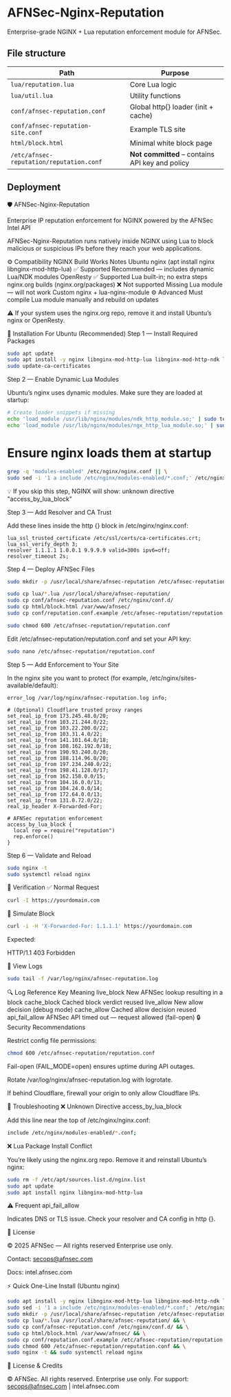 # AFNSec-Nginx-Reputation

Enterprise-grade NGINX + Lua reputation enforcement module for AFNSec.

## File structure

| Path | Purpose |
|------|----------|
| `lua/reputation.lua` | Core Lua logic |
| `lua/util.lua` | Utility functions |
| `conf/afnsec-reputation.conf` | Global http{} loader (init + cache) |
| `conf/afnsec-reputation-site.conf` | Example TLS site |
| `html/block.html` | Minimal white block page |
| `/etc/afnsec-reputation/reputation.conf` | **Not committed** – contains API key and policy |

## Deployment

🛡️ AFNSec-Nginx-Reputation

Enterprise IP reputation enforcement for NGINX powered by the AFNSec Intel API

AFNSec-Nginx-Reputation runs natively inside NGINX using Lua to block malicious or suspicious IPs before they reach your web applications.

⚙️ Compatibility
NGINX Build	Works	Notes
Ubuntu nginx (apt install nginx libnginx-mod-http-lua)	✅ Supported	Recommended — includes dynamic Lua/NDK modules
OpenResty	✅ Supported	Lua built-in; no extra steps
nginx.org builds (nginx.org/packages)	❌ Not supported	Missing Lua module — will not work
Custom nginx + lua-nginx-module	⚙️ Advanced	Must compile Lua module manually and rebuild on updates

⚠️ If your system uses the nginx.org repo, remove it and install Ubuntu’s nginx or OpenResty.

🧩 Installation
For Ubuntu (Recommended)
Step 1 — Install Required Packages
```bash
sudo apt update
sudo apt install -y nginx libnginx-mod-http-lua libnginx-mod-http-ndk lua-cjson ca-certificates
sudo update-ca-certificates
```
Step 2 — Enable Dynamic Lua Modules

Ubuntu’s nginx uses dynamic modules.
Make sure they are loaded at startup:

```bash
# Create loader snippets if missing
echo 'load_module /usr/lib/nginx/modules/ndk_http_module.so;' | sudo tee /etc/nginx/modules-enabled/50-mod-http-ndk.conf
echo 'load_module /usr/lib/nginx/modules/ngx_http_lua_module.so;' | sudo tee /etc/nginx/modules-enabled/50-mod-http-lua.conf
```

# Ensure nginx loads them at startup
```bash
grep -q 'modules-enabled' /etc/nginx/nginx.conf || \
sudo sed -i '1 a include /etc/nginx/modules-enabled/*.conf;' /etc/nginx/nginx.conf
```

💡 If you skip this step, NGINX will show:
unknown directive "access_by_lua_block"

Step 3 — Add Resolver and CA Trust

Add these lines inside the http {} block in /etc/nginx/nginx.conf:

```nginx
lua_ssl_trusted_certificate /etc/ssl/certs/ca-certificates.crt;
lua_ssl_verify_depth 3;
resolver 1.1.1.1 1.0.0.1 9.9.9.9 valid=300s ipv6=off;
resolver_timeout 2s;
```

Step 4 — Deploy AFNSec Files

```bash
sudo mkdir -p /usr/local/share/afnsec-reputation /etc/afnsec-reputation /var/www/afnsec

sudo cp lua/*.lua /usr/local/share/afnsec-reputation/
sudo cp conf/afnsec-reputation.conf /etc/nginx/conf.d/
sudo cp html/block.html /var/www/afnsec/
sudo cp conf/reputation.conf.example /etc/afnsec-reputation/reputation.conf

sudo chmod 600 /etc/afnsec-reputation/reputation.conf

```

Edit /etc/afnsec-reputation/reputation.conf and set your API key:

```bash
sudo nano /etc/afnsec-reputation/reputation.conf
```
Step 5 — Add Enforcement to Your Site

In the nginx site you want to protect (for example, /etc/nginx/sites-available/default):

```nginx
error_log /var/log/nginx/afnsec-reputation.log info;

# (Optional) Cloudflare trusted proxy ranges
set_real_ip_from 173.245.48.0/20;
set_real_ip_from 103.21.244.0/22;
set_real_ip_from 103.22.200.0/22;
set_real_ip_from 103.31.4.0/22;
set_real_ip_from 141.101.64.0/18;
set_real_ip_from 108.162.192.0/18;
set_real_ip_from 190.93.240.0/20;
set_real_ip_from 188.114.96.0/20;
set_real_ip_from 197.234.240.0/22;
set_real_ip_from 198.41.128.0/17;
set_real_ip_from 162.158.0.0/15;
set_real_ip_from 104.16.0.0/13;
set_real_ip_from 104.24.0.0/14;
set_real_ip_from 172.64.0.0/13;
set_real_ip_from 131.0.72.0/22;
real_ip_header X-Forwarded-For;

# AFNSec reputation enforcement
access_by_lua_block {
  local rep = require("reputation")
  rep.enforce()
}
```
Step 6 — Validate and Reload
```bash
sudo nginx -t
sudo systemctl reload nginx
```

🧪 Verification
✅ Normal Request

```bash
curl -I https://yourdomain.com
```

🚫 Simulate Block
```bash
curl -i -H 'X-Forwarded-For: 1.1.1.1' https://yourdomain.com
```


Expected:

HTTP/1.1 403 Forbidden

📜 View Logs

```bash
sudo tail -f /var/log/nginx/afnsec-reputation.log
```

🔍 Log Reference
Key	Meaning
live_block	New AFNSec lookup resulting in a block
cache_block	Cached block verdict reused
live_allow	New allow decision (debug mode)
cache_allow	Cached allow decision reused
api_fail_allow	AFNSec API timed out — request allowed (fail-open)
🔒 Security Recommendations

Restrict config file permissions:

```bash
chmod 600 /etc/afnsec-reputation/reputation.conf
```


Fail-open (FAIL_MODE=open) ensures uptime during API outages.

Rotate /var/log/nginx/afnsec-reputation.log with logrotate.

If behind Cloudflare, firewall your origin to only allow Cloudflare IPs.

🧰 Troubleshooting
❌ Unknown Directive access_by_lua_block

Add this line near the top of /etc/nginx/nginx.conf:

```bash
include /etc/nginx/modules-enabled/*.conf;
```
❌ Lua Package Install Conflict

You’re likely using the nginx.org repo.
Remove it and reinstall Ubuntu’s nginx:

```bash
sudo rm -f /etc/apt/sources.list.d/nginx.list
sudo apt update
sudo apt install nginx libnginx-mod-http-lua
```

⚠️ Frequent api_fail_allow

Indicates DNS or TLS issue.
Check your resolver and CA config in http {}.

📜 License

© 2025 AFNSec — All rights reserved
Enterprise use only.

Contact: secops@afnsec.com

Docs: intel.afnsec.com

⚡ Quick One-Line Install (Ubuntu nginx)

```bash
sudo apt install -y nginx libnginx-mod-http-lua libnginx-mod-http-ndk lua-cjson ca-certificates && \
sudo sed -i '1 a include /etc/nginx/modules-enabled/*.conf;' /etc/nginx/nginx.conf && \
sudo mkdir -p /usr/local/share/afnsec-reputation /etc/afnsec-reputation /var/www/afnsec && \
sudo cp lua/*.lua /usr/local/share/afnsec-reputation/ && \
sudo cp conf/afnsec-reputation.conf /etc/nginx/conf.d/ && \
sudo cp html/block.html /var/www/afnsec/ && \
sudo cp conf/reputation.conf.example /etc/afnsec-reputation/reputation.conf && \
sudo chmod 600 /etc/afnsec-reputation/reputation.conf && \
sudo nginx -t && sudo systemctl reload nginx
```

🧾 License & Credits

© AFNSec. All rights reserved.
Enterprise use only.
For support: secops@afnsec.com
 | intel.afnsec.com
